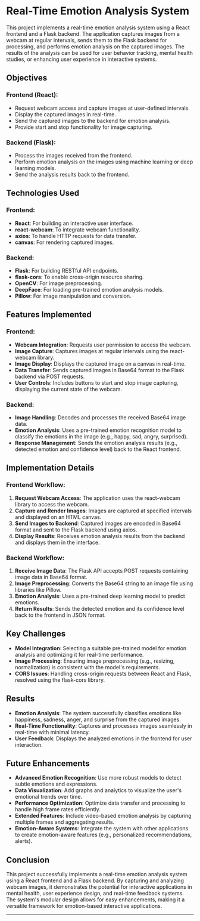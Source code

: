 # Real-Time Emotion Analysis System

This project implements a real-time emotion analysis system using a React frontend and a Flask backend. The application captures images from a webcam at regular intervals, sends them to the Flask backend for processing, and performs emotion analysis on the captured images. The results of the analysis can be used for user behavior tracking, mental health studies, or enhancing user experience in interactive systems.

## Objectives

### Frontend (React):
- Request webcam access and capture images at user-defined intervals.
- Display the captured images in real-time.
- Send the captured images to the backend for emotion analysis.
- Provide start and stop functionality for image capturing.

### Backend (Flask):
- Process the images received from the frontend.
- Perform emotion analysis on the images using machine learning or deep learning models.
- Send the analysis results back to the frontend.

## Technologies Used

### Frontend:
- **React**: For building an interactive user interface.
- **react-webcam**: To integrate webcam functionality.
- **axios**: To handle HTTP requests for data transfer.
- **canvas**: For rendering captured images.

### Backend:
- **Flask**: For building RESTful API endpoints.
- **flask-cors**: To enable cross-origin resource sharing.
- **OpenCV**: For image preprocessing.
- **DeepFace**: For loading pre-trained emotion analysis models.
- **Pillow**: For image manipulation and conversion.

## Features Implemented

### Frontend:
- **Webcam Integration**: Requests user permission to access the webcam.
- **Image Capture**: Captures images at regular intervals using the react-webcam library.
- **Image Display**: Displays the captured image on a canvas in real-time.
- **Data Transfer**: Sends captured images in Base64 format to the Flask backend via POST requests.
- **User Controls**: Includes buttons to start and stop image capturing, displaying the current state of the webcam.

### Backend:
- **Image Handling**: Decodes and processes the received Base64 image data.
- **Emotion Analysis**: Uses a pre-trained emotion recognition model to classify the emotions in the image (e.g., happy, sad, angry, surprised).
- **Response Management**: Sends the emotion analysis results (e.g., detected emotion and confidence level) back to the React frontend.

## Implementation Details

### Frontend Workflow:
1. **Request Webcam Access**: The application uses the react-webcam library to access the webcam.
2. **Capture and Render Images**: Images are captured at specified intervals and displayed on an HTML canvas.
3. **Send Images to Backend**: Captured images are encoded in Base64 format and sent to the Flask backend using axios.
4. **Display Results**: Receives emotion analysis results from the backend and displays them in the interface.

### Backend Workflow:
1. **Receive Image Data**: The Flask API accepts POST requests containing image data in Base64 format.
2. **Image Preprocessing**: Converts the Base64 string to an image file using libraries like Pillow.
3. **Emotion Analysis**: Uses a pre-trained deep learning model to predict emotions.
4. **Return Results**: Sends the detected emotion and its confidence level back to the frontend in JSON format.

## Key Challenges

- **Model Integration**: Selecting a suitable pre-trained model for emotion analysis and optimizing it for real-time performance.
- **Image Processing**: Ensuring image preprocessing (e.g., resizing, normalization) is consistent with the model's requirements.
- **CORS Issues**: Handling cross-origin requests between React and Flask, resolved using the flask-cors library.

## Results

- **Emotion Analysis**: The system successfully classifies emotions like happiness, sadness, anger, and surprise from the captured images.
- **Real-Time Functionality**: Captures and processes images seamlessly in real-time with minimal latency.
- **User Feedback**: Displays the analyzed emotions in the frontend for user interaction.

## Future Enhancements

- **Advanced Emotion Recognition**: Use more robust models to detect subtle emotions and expressions.
- **Data Visualization**: Add graphs and analytics to visualize the user's emotional trends over time.
- **Performance Optimization**: Optimize data transfer and processing to handle high frame rates efficiently.
- **Extended Features**: Include video-based emotion analysis by capturing multiple frames and aggregating results.
- **Emotion-Aware Systems**: Integrate the system with other applications to create emotion-aware features (e.g., personalized recommendations, alerts).

## Conclusion

This project successfully implements a real-time emotion analysis system using a React frontend and a Flask backend. By capturing and analyzing webcam images, it demonstrates the potential for interactive applications in mental health, user experience design, and real-time feedback systems. The system's modular design allows for easy enhancements, making it a versatile framework for emotion-based interactive applications.

---
